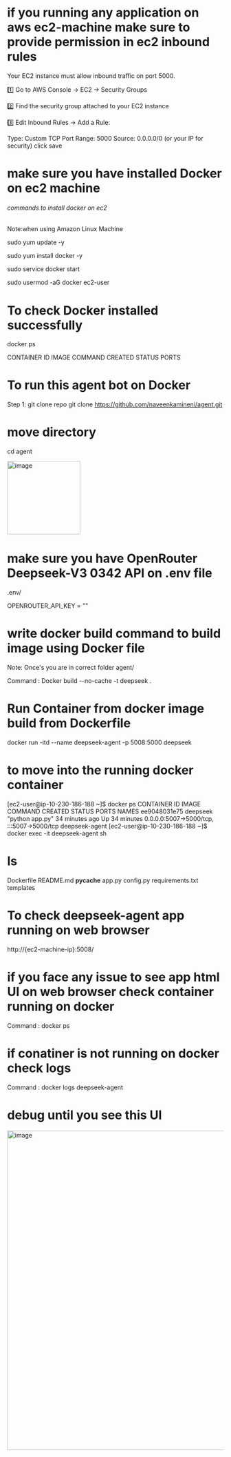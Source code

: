 # if you running any application on aws ec2-machine make sure to provide permission in ec2 inbound rules
Your EC2 instance must allow inbound traffic on port 5000.

1️⃣ Go to AWS Console → EC2 → Security Groups

2️⃣ Find the security group attached to your EC2 instance

3️⃣ Edit Inbound Rules → Add a Rule:

Type: Custom TCP
Port Range: 5000
Source: 0.0.0.0/0 (or your IP for security)
click save
# make sure you have installed Docker on ec2 machine
###### commands to install docker on ec2 ##########

Note:when using Amazon Linux Machine

sudo yum update -y

sudo yum install docker -y

sudo service docker start

sudo usermod -aG docker ec2-user

# To check Docker installed successfully
docker ps

CONTAINER ID     IMAGE        COMMAND             CREATED            STATUS            PORTS 
# To run this agent bot on Docker
Step 1: git clone repo
git clone https://github.com/naveenkamineni/agent.git
# move directory
cd agent

<img width="170" alt="image" src="https://github.com/user-attachments/assets/7fabacba-5d0d-4e1f-a284-176e73130689" />

# make sure you have OpenRouter Deepseek-V3 0342 API on .env file

.env/

OPENROUTER_API_KEY = ""

# write docker build command to build image using Docker file 
Note: Once's you are in correct folder agent/

Command : Docker build --no-cache -t deepseek .

# Run Container from docker image build from Dockerfile
docker run -itd --name deepseek-agent -p 5008:5000 deepseek

# to move into the running docker container

[ec2-user@ip-10-230-186-188 ~]$ docker ps
CONTAINER ID   IMAGE      COMMAND           CREATED          STATUS          PORTS                                       NAMES
ee9048031e75   deepseek   "python app.py"   34 minutes ago   Up 34 minutes   0.0.0.0:5007->5000/tcp, :::5007->5000/tcp   deepseek-agent
[ec2-user@ip-10-230-186-188 ~]$ docker exec -it deepseek-agent sh
# ls
Dockerfile  README.md  __pycache__  app.py  config.py  requirements.txt  templates

# To check deepseek-agent app running on web browser

http://{ec2-machine-ip}:5008/

# if you face any issue to see app html UI on web browser check container running on docker

Command : docker ps

# if conatiner is not running on docker check logs

Command : docker logs deepseek-agent

# debug until you see this UI

<img width="741" alt="image" src="https://github.com/user-attachments/assets/e34e1dec-e24a-4f41-862f-af23096e8bd4" />




